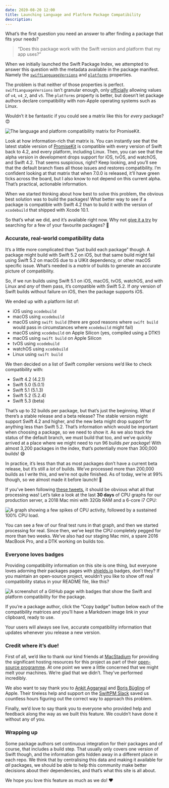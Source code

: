 ```yaml
---
date: 2020-08-20 12:00
title: Launching Language and Platform Package Compatibility
description:
---
```



What’s the first question you need an answer to after finding a package that fits your needs?

> “Does this package work with the Swift version and platform that my app uses?”

When we initially launched the Swift Package Index, we attempted to answer this question with the metadata available in the package manifest. Namely the [`swiftLanguageVersions`](https://developer.apple.com/documentation/swift_packages/package/3197887-swiftlanguageversions) and [`platforms`](https://developer.apple.com/documentation/swift_packages/package/3197886-platforms) properties.

The problem is that neither of those properties is perfect. `swiftLanguageVersions` isn’t granular enough, only [officially](https://developer.apple.com/documentation/swift_packages/swiftversion) allowing values of `v4`, `v4_2`, and `v5`. The `platforms` property is better, but doesn’t let package authors declare compatibility with non-Apple operating systems such as Linux.

Wouldn’t it be fantastic if you could see a matrix like this for *every* package? 😍

<picture>
  <source srcset="/images/promisekit-language-and-platform-metadata~dark.png" media="(prefers-color-scheme: dark)">
  <img src="/images/promisekit-language-and-platform-metadata~light.png" alt="The language and platform compatibility matrix for PromiseKit.">
</picture>

Look at how information-rich that matrix is. You can instantly see that the latest stable version of [PromiseKit](https://swiftpackageindex.com/mxcl/PromiseKit) is compatible with every version of Swift back to 4.2, and every platform, including Linux. Then, you can see that the alpha version in development drops support for iOS, tvOS, and watchOS, and Swift 4.2. That seems suspicious, right? Keep looking, and you’ll see that the default branch fixes all those issues and restores compatibility. I’m confident looking at that matrix that when 7.0.0 is released, it’ll have green ticks across the board, but I also know to not depend on this current alpha. That’s practical, actionable information.

When we started thinking about how best to solve this problem, the obvious best solution was to build the packages! What better way to see if a package is compatible with Swift 4.2 than to build it with the version of `xcodebuild` that shipped with Xcode 10.1.

So that’s what we did, and it’s available right now. Why not [give it a try](https://swiftpackageindex.com) by searching for a few of your favourite packages? 🚀

### Accurate, real-world compatibility data

It’s a little more complicated than “just build each package” though. A package might build with Swift 5.2 on iOS, but that same build might fail using Swift 5.2 on macOS due to a UIKit dependency, or other macOS specific issue. What’s needed is a *matrix* of builds to generate an accurate picture of compatibility.

So, if we run builds using Swift 5.1 on iOS, macOS, tvOS, watchOS, and with Linux and *any* of them pass, it’s compatible with Swift 5.2. If *any* version of Swift builds without failure on iOS, then the package supports iOS.

We ended up with a platform list of:

* iOS using `xcodebuild`
* macOS using `xcodebuild`
* macOS using `swift build` (there are good reasons where `swift build` would pass in circumstances where `xcodebuild` might fail)
* macOS using `xcodebuild` on Apple Silicon (yes, compiled using a DTK!)
* macOS using `swift build` on Apple Silicon
* tvOS using `xcodebuild`
* watchOS using `xcodebuild`
* Linux using `swift build`

We then decided on a list of Swift compiler versions we’d like to check compatibility with:

* Swift 4.2 (4.2.1)
* Swift 5.0 (5.0.1)
* Swift 5.1 (5.1.3)
* Swift 5.2 (5.2.4)
* Swift 5.3 (beta)

That’s up to 32 builds per package, but that’s just the beginning. What if there’s a stable release and a beta release? The stable version might support Swift 4.2 and higher, and the new beta might drop support for anything less than Swift 5.2. That’s information which would be important when choosing a package, so we need to show it. As we also track the status of the default branch, we must build that too, and we’ve quickly arrived at a place where we might need to run 96 builds *per package*! With almost 3,200 packages in the index, that’s potentially more than 300,000 builds! 😅

In practice, it’s less than that as most packages don’t have a current beta release, but it’s still a *lot* of builds. We’ve processed more than 200,000 builds as I write this, and we’re not quite finished. As of today, we’re at 99% though, so we almost made it before launch! 😬

If you’ve been following [these tweets](https://twitter.com/daveverwer/status/1291808885259620353), it should be obvious what all that processing was! Let’s take a look at the last **30 days** of CPU graphs for our production server, a 2018 Mac mini with 32Gb RAM and a 6-core i7 CPU:

![A graph showing a few spikes of CPU activity, followed by a sustained 100% CPU load.](/images/production-server-thirty-day-cpu-graph.png)

You can see a few of our final test runs in that graph, and then we started processing for real. Since then, we’ve kept the CPU completely pegged for more than two weeks. We’ve also had our staging Mac mini, a spare 2016 MacBook Pro, and a DTK working on builds too.

### Everyone loves badges

Providing compatibility information on this site is one thing, but everyone loves adorning their packages pages with [shields.io](https://shields.io) badges, don’t they? If you maintain an open-source project, wouldn’t you like to show off real compatibility status in your README file, like this?

![A screenshot of a GitHub page with badges that show the Swift and platform compatibility for the package.](/images/rester-readme-with-spi-badges.png)

If you’re a package author, click the “Copy badge” button below each of the compatibility matrices and you’ll have a Markdown image link in your clipboard, ready to use.

Your users will always see live, accurate compatibility information that updates whenever you release a new version.

### Credit where it’s due!

First of all, we’d like to thank our kind friends at [MacStadium](https://macstadium.com) for providing the significant hosting resources for this project as part of their [open-source programme](https://www.macstadium.com/opensource). At one point we were a little concerned that we might melt your machines. We’re glad that we didn’t. They’ve performed incredibly.

We also want to say thank you to [Ankit Aggarwal](https://twitter.com/aciidb0mb3r) and [Boris Bügling](https://twitter.com/neonacho) of Apple. Their tireless help and support on the [SwiftPM Slack](https://swift-package-manager.herokuapp.com) saved us countless hours figuring out the correct way to approach this problem.

Finally, we’d love to say thank you to everyone who provided help and feedback along the way as we built this feature. We couldn’t have done it without any of you.

### Wrapping up

Some package authors set continuous integration for their packages and of course, that includes a build step. That usually only covers one version of Swift though, and the information gets hidden away in a different place in each repo. We think that by centralising this data and making it available for *all* packages, we should be able to help this community make better decisions about their dependencies, and that’s what this site is all about.

We hope you love this feature as much as we do! ❤️
